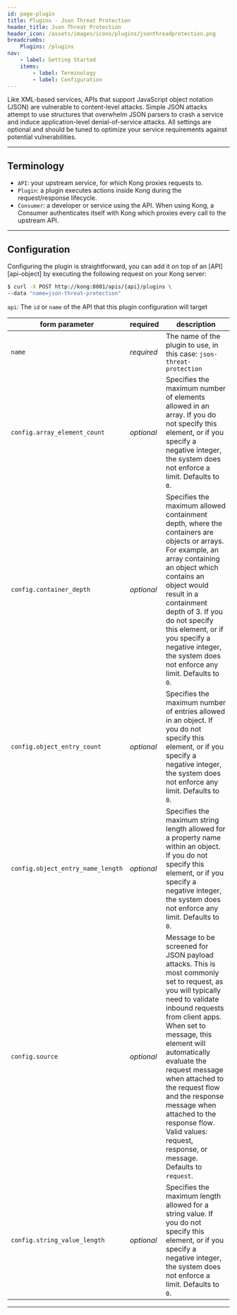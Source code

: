 ```yaml
---
id: page-plugin
title: Plugins - Json Threat Protection
header_title: Json Threat Protection
header_icon: /assets/images/icons/plugins/jsonthreadprotection.png
breadcrumbs:
    Plugins: /plugins
nav:
    - label: Getting Started
    items:
        - label: Terminology
        - label: Configuration
---
```


Like XML-based services, APIs that support JavaScript object notation (JSON) are vulnerable to content-level attacks. Simple JSON attacks attempt to use structures that overwhelm JSON parsers to crash a service and induce application-level denial-of-service attacks. All settings are optional and should be tuned to optimize your service requirements against potential vulnerabilities.

----

## Terminology

- `API`: your upstream service, for which Kong proxies requests to.
- `Plugin`: a plugin executes actions inside Kong during the request/response lifecycle.
- `Consumer`: a developer or service using the API. When using Kong, a Consumer authenticates itself with Kong which proxies every call to the upstream API.

----

## Configuration

Configuring the plugin is straightforward, you can add it on top of an [API][api-object] by executing the following request on your Kong server:

```bash
$ curl -X POST http://kong:8001/apis/{api}/plugins \
--data "name=json-threat-protection"
```

`api`: The `id` or `name` of the API that this plugin configuration will target

form parameter            | required     | description
---                       | ---          | ---
`name`                    | *required*   | The name of the plugin to use, in this case: `json-threat-protection`
`config.array_element_count`  | *optional*   | Specifies the maximum number of elements allowed in an array. If you do not specify this element, or if you specify a negative integer, the system does not enforce a limit. Defaults to `0`.
`config.container_depth`  | *optional*   | Specifies the maximum allowed containment depth, where the containers are objects or arrays. For example, an array containing an object which contains an object would result in a containment depth of 3. If you do not specify this element, or if you specify a negative integer, the system does not enforce any limit. Defaults to `0`.
`config.object_entry_count`  | *optional*   | Specifies the maximum number of entries allowed in an object. If you do not specify this element, or if you specify a negative integer, the system does not enforce any limit. Defaults to `0`.
`config.object_entry_name_length`  | *optional*   | Specifies the maximum string length allowed for a property name within an object. If you do not specify this element, or if you specify a negative integer, the system does not enforce any limit. Defaults to `0`.
`config.source`  | *optional*   | Message to be screened for JSON payload attacks. This is most commonly set to request, as you will typically need to validate inbound requests from client apps. When set to message, this element will automatically evaluate the request message when attached to the request flow and the response message when attached to the response flow. Valid values: request, response, or message. Defaults to `request`.
`config.string_value_length`  | *optional*   | Specifies the maximum length allowed for a string value. If you do not specify this element, or if you specify a negative integer, the system does not enforce a limit. Defaults to `0`.

----


